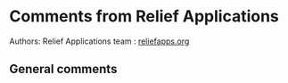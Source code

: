 # Comments from Relief Applications
Authors: Relief Applications team : [reliefapps.org](http://reliefapps.org)
## General comments 
